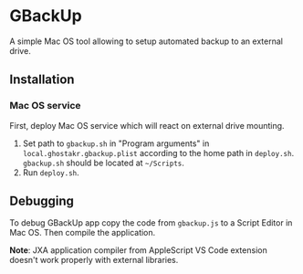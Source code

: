 # GBackUp
A simple Mac OS tool allowing to setup automated backup to an external drive.

## Installation

### Mac OS service

First, deploy Mac OS service which will react on external drive mounting.

1. Set path to `gbackup.sh` in "Program arguments" in `local.ghostakr.gbackup.plist` 
according to the home path in `deploy.sh`. `gbackup.sh` should be located at `~/Scripts`.
3. Run `deploy.sh`.

## Debugging

To debug GBackUp app copy the code from `gbackup.js` to a Script Editor in Mac OS. Then compile the application.

**Note**: JXA application compiler from AppleScript VS Code extension doesn't work properly with external libraries.
